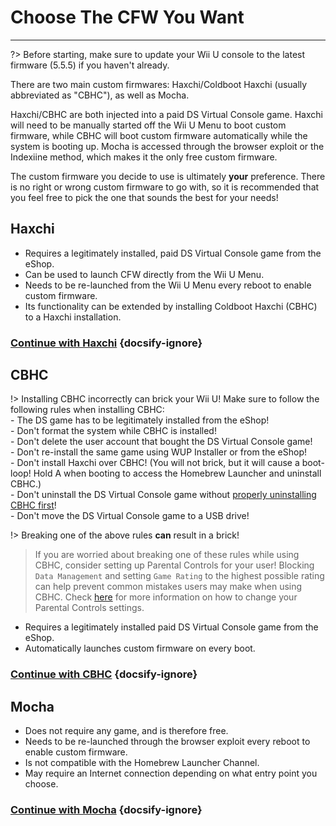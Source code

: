 # Choose The CFW You Want
---
?> Before starting, make sure to update your Wii U console to the latest firmware (5.5.5) if you haven't already.

There are two main custom firmwares: Haxchi/Coldboot Haxchi (usually abbreviated as "CBHC"), as well as Mocha.

Haxchi/CBHC are both injected into a paid DS Virtual Console game. Haxchi will need to be manually started off the Wii U Menu to boot custom firmware, while CBHC will boot custom firmware automatically while the system is booting up. Mocha is accessed through the browser exploit or the Indexiine method, which makes it the only free custom firmware.

The custom firmware you decide to use is ultimately **your** preference. There is no right or wrong custom firmware to go with, so it is recommended that you feel free to pick the one that sounds the best for your needs!

## Haxchi

- Requires a legitimately installed, paid DS Virtual Console game from the eShop.
- Can be used to launch CFW directly from the Wii U Menu.
- Needs to be re-launched from the Wii U Menu every reboot to enable custom firmware.
- Its functionality can be extended by installing Coldboot Haxchi (CBHC) to a Haxchi installation.

### [**Continue with Haxchi**](haxchi/ds-vc-choice) {docsify-ignore}

## CBHC

!> Installing CBHC incorrectly can brick your Wii U! Make sure to follow the following rules when installing CBHC: <br>- The DS game has to be legitimately installed from the eShop! <br>- Don't format the system while CBHC is installed! <br>- Don't delete the user account that bought the DS Virtual Console game! <br>- Don't re-install the same game using WUP Installer or from the eShop! <br>- Don't install Haxchi over CBHC! (You will not brick, but it will cause a boot-loop! Hold A when booting to access the Homebrew Launcher and uninstall CBHC.) <br>- Don't uninstall the DS Virtual Console game without [properly uninstalling CBHC first](uninstall-cbhc)! <br>- Don't move the DS Virtual Console game to a USB drive!

!> Breaking one of the above rules **can** result in a brick!

> If you are worried about breaking one of these rules while using CBHC, consider setting up Parental Controls for your user! Blocking `Data Management` and setting `Game Rating` to the highest possible rating can help prevent common mistakes users may make when using CBHC. Check [here](https://en-americas-support.nintendo.com/app/answers/detail/a_id/1081/~/how-to-change-parental-controls) for more information on how to change your Parental Controls settings.

- Requires a legitimately installed paid DS Virtual Console game from the eShop.
- Automatically launches custom firmware on every boot.

### [**Continue with CBHC**](cbhc/ds-vc-choice) {docsify-ignore}

## Mocha

- Does not require any game, and is therefore free.
- Needs to be re-launched through the browser exploit every reboot to enable custom firmware.
- Is not compatible with the Homebrew Launcher Channel.
- May require an Internet connection depending on what entry point you choose.

### [**Continue with Mocha**](mocha/entrypoint-choice) {docsify-ignore}
